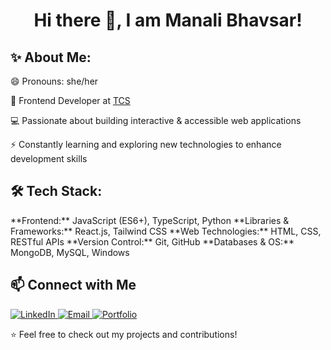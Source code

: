 <h1 align="center"> Hi there 👋, I am Manali Bhavsar! </h1>

<h2>✨ About Me:</h2>

😄 Pronouns: she/her 

🚀 Frontend Developer at [TCS](https://www.tcs.com/)

💻 Passionate about building interactive & accessible web applications 

⚡ Constantly learning and exploring new technologies to enhance development skills

<h2>🛠️ Tech Stack:</h2>
**Frontend:** JavaScript (ES6+), TypeScript, Python  
**Libraries & Frameworks:** React.js, Tailwind CSS
**Web Technologies:** HTML, CSS, RESTful APIs 
**Version Control:** Git, GitHub 
**Databases & OS:** MongoDB, MySQL, Windows 

<h2>📫 Connect with Me</h2>  

<p>
  <a href="https://www.linkedin.com/in/manali-bhavsar/" target="_blank" style="text-underline-offset: unset;">
    <img src="https://img.shields.io/badge/LinkedIn-0A66C2?style=for-the-badge&logo=linkedin&logoColor=white" alt="LinkedIn">
  </a>
  <a href="mailto:manalisbhavsar@gmail.com" style="text-underline-offset: unset;">
    <img src="https://img.shields.io/badge/Email-D14836?style=for-the-badge&logo=gmail&logoColor=white" alt="Email">
  </a>
  <a href="#" target="_blank" style="text-underline-offset: unset;">
    <img src="https://img.shields.io/badge/Portfolio-24292F?style=for-the-badge&logo=github&logoColor=white" alt="Portfolio">
  </a>
</p>

⭐️ Feel free to check out my projects and contributions!
<!--
**ManaliSBhavsar/ManaliSBhavsar** is a ✨ _special_ ✨ repository because its `README.md` (this file) appears on your GitHub profile.

Here are some ideas to get you started:

- 🔭 I’m currently working on ...
- 🌱 I’m currently learning ...
- 👯 I’m looking to collaborate on ...
- 🤔 I’m looking for help with ...
- 💬 Ask me about ...
- 📫 How to reach me: ...
- 😄 Pronouns: ...
- ⚡ Fun fact: ...
-->
